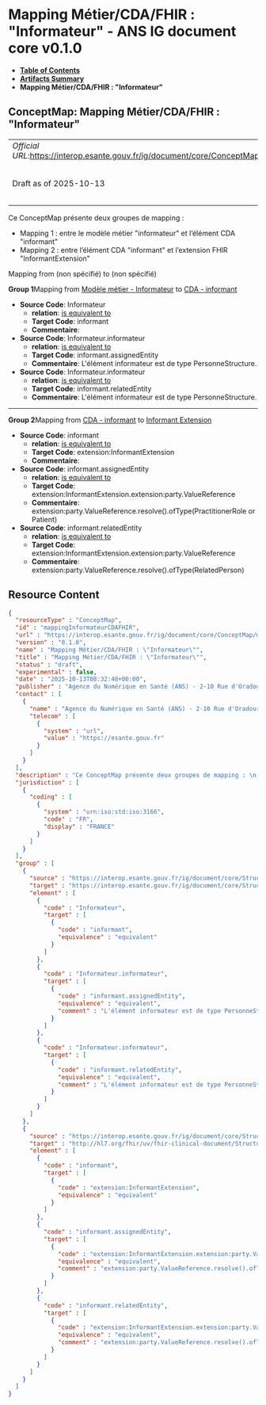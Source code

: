 # Mapping Métier/CDA/FHIR : "Informateur" - ANS IG document core v0.1.0

* [**Table of Contents**](toc.md)
* [**Artifacts Summary**](artifacts.md)
* **Mapping Métier/CDA/FHIR : "Informateur"**

## ConceptMap: Mapping Métier/CDA/FHIR : "Informateur" 

| | |
| :--- | :--- |
| *Official URL*:https://interop.esante.gouv.fr/ig/document/core/ConceptMap/mappingInformateurCDAFHIR | *Version*:0.1.0 |
| Draft as of 2025-10-13 | *Computable Name*:Mapping Métier/CDA/FHIR : "Informateur" |

 
Ce ConceptMap présente deux groupes de mapping : 
* Mapping 1 : entre le modèle métier "informateur" et l’élément CDA "informant"
* Mapping 2 : entre l’élément CDA "informant" et l’extension FHIR "InformantExtension"
 

Mapping from (non spécifié) to (non spécifié)

**Group 1**Mapping from [Modèle métier - Informateur](StructureDefinition-Informateur.md) to [CDA - informant](StructureDefinition-fr-core-informant.md)

* **Source Code**: Informateur
  * **relation**: [is equivalent to](http://hl7.org/fhir/R5/codesystem-concept-map-relationship.html#equivalent)
  * **Target Code**: informant
  * **Commentaire**: 
* **Source Code**: Informateur.informateur
  * **relation**: [is equivalent to](http://hl7.org/fhir/R5/codesystem-concept-map-relationship.html#equivalent)
  * **Target Code**: informant.assignedEntity
  * **Commentaire**: L'élément informateur est de type PersonneStructure.
* **Source Code**: Informateur.informateur
  * **relation**: [is equivalent to](http://hl7.org/fhir/R5/codesystem-concept-map-relationship.html#equivalent)
  * **Target Code**: informant.relatedEntity
  * **Commentaire**: L'élément informateur est de type PersonneStructure.

-------

**Group 2**Mapping from [CDA - informant](StructureDefinition-fr-core-informant.md) to [Informant Extension](http://hl7.org/fhir/uv/fhir-clinical-document/2024Sep/StructureDefinition-informant-extension.html)

* **Source Code**: informant
  * **relation**: [is equivalent to](http://hl7.org/fhir/R5/codesystem-concept-map-relationship.html#equivalent)
  * **Target Code**: extension:InformantExtension
  * **Commentaire**: 
* **Source Code**: informant.assignedEntity
  * **relation**: [is equivalent to](http://hl7.org/fhir/R5/codesystem-concept-map-relationship.html#equivalent)
  * **Target Code**: extension:InformantExtension.extension:party.ValueReference
  * **Commentaire**: extension:party.ValueReference.resolve().ofType(PractitionerRole or Patient)
* **Source Code**: informant.relatedEntity
  * **relation**: [is equivalent to](http://hl7.org/fhir/R5/codesystem-concept-map-relationship.html#equivalent)
  * **Target Code**: extension:InformantExtension.extension:party.ValueReference
  * **Commentaire**: extension:party.ValueReference.resolve().ofType(RelatedPerson)



## Resource Content

```json
{
  "resourceType" : "ConceptMap",
  "id" : "mappingInformateurCDAFHIR",
  "url" : "https://interop.esante.gouv.fr/ig/document/core/ConceptMap/mappingInformateurCDAFHIR",
  "version" : "0.1.0",
  "name" : "Mapping Métier/CDA/FHIR : \"Informateur\"",
  "title" : "Mapping Métier/CDA/FHIR : \"Informateur\"",
  "status" : "draft",
  "experimental" : false,
  "date" : "2025-10-13T08:32:48+00:00",
  "publisher" : "Agence du Numérique en Santé (ANS) - 2-10 Rue d'Oradour-sur-Glane, 75015 Paris",
  "contact" : [
    {
      "name" : "Agence du Numérique en Santé (ANS) - 2-10 Rue d'Oradour-sur-Glane, 75015 Paris",
      "telecom" : [
        {
          "system" : "url",
          "value" : "https://esante.gouv.fr"
        }
      ]
    }
  ],
  "description" : "Ce ConceptMap présente deux groupes de mapping : \n - Mapping 1 : entre le modèle métier \\\"informateur\\\" et l'élément CDA \\\"informant\\\"\n - Mapping 2 : entre l'élément CDA \\\"informant\\\" et l'extension FHIR \\\"InformantExtension\\\" ",
  "jurisdiction" : [
    {
      "coding" : [
        {
          "system" : "urn:iso:std:iso:3166",
          "code" : "FR",
          "display" : "FRANCE"
        }
      ]
    }
  ],
  "group" : [
    {
      "source" : "https://interop.esante.gouv.fr/ig/document/core/StructureDefinition/Informateur",
      "target" : "https://interop.esante.gouv.fr/ig/document/core/StructureDefinition/fr-core-informant",
      "element" : [
        {
          "code" : "Informateur",
          "target" : [
            {
              "code" : "informant",
              "equivalence" : "equivalent"
            }
          ]
        },
        {
          "code" : "Informateur.informateur",
          "target" : [
            {
              "code" : "informant.assignedEntity",
              "equivalence" : "equivalent",
              "comment" : "L'élément informateur est de type PersonneStructure."
            }
          ]
        },
        {
          "code" : "Informateur.informateur",
          "target" : [
            {
              "code" : "informant.relatedEntity",
              "equivalence" : "equivalent",
              "comment" : "L'élément informateur est de type PersonneStructure."
            }
          ]
        }
      ]
    },
    {
      "source" : "https://interop.esante.gouv.fr/ig/document/core/StructureDefinition/fr-core-informant",
      "target" : "http://hl7.org/fhir/uv/fhir-clinical-document/StructureDefinition/informant-extension",
      "element" : [
        {
          "code" : "informant",
          "target" : [
            {
              "code" : "extension:InformantExtension",
              "equivalence" : "equivalent"
            }
          ]
        },
        {
          "code" : "informant.assignedEntity",
          "target" : [
            {
              "code" : "extension:InformantExtension.extension:party.ValueReference",
              "equivalence" : "equivalent",
              "comment" : "extension:party.ValueReference.resolve().ofType(PractitionerRole or Patient)"
            }
          ]
        },
        {
          "code" : "informant.relatedEntity",
          "target" : [
            {
              "code" : "extension:InformantExtension.extension:party.ValueReference",
              "equivalence" : "equivalent",
              "comment" : "extension:party.ValueReference.resolve().ofType(RelatedPerson)"
            }
          ]
        }
      ]
    }
  ]
}

```
